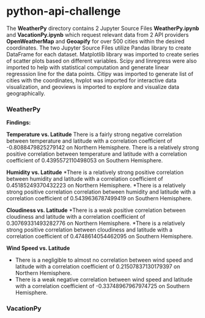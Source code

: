 # python-api-challenge

The **WeatherPy** directory contains 2 Jupyter Source Files **WeatherPy.ipynb** and **VacationPy.ipynb** which request relevant data from 2 API providers **OpenWeatherMap** and **Geoapify** for over 500 cities within the desired coordinates. The two Jupyter Source Files utilize Pandas library to create DataFrame for each dataset. Matplotlib library was imported to create series of scatter plots based on different variables. Scipy and linregress were also imported to help with statistical computation and generate linear regresssion line for the data points. Citipy was imported to generate list of cities with the coordinates, hvplot was imported for interactive data visualization, and geoviews is imported to explore and visualize data geographically.

### WeatherPy

**Findings:**

**Temperature vs. Latitude**
There is a fairly strong negative correlation between temperature and latitude with a correlation coefficient of -0.8088479825279142 on Northern Hemisphere.
There is a relatively strong positive correlation between temperature and latitude with a correlation coefficient of 0.4395572110498053 on Southern Hemisphere.

**Humidity vs. Latitude**
*There is a relatively strong positive correlation between humidity and latitude with a correlation coefficient of 0.45185249370432223 on Northern Hemisphere.
*There is a relatively strong positive correlation correlation between humidity and latitude with a correlation coefficient of 0.5439636787499419 on Southern Hemisphere.

**Cloudiness vs. Latitude**
*There is a weak positive correlation between cloudiness and latitude with a correlation coefficient of 0.30769331493282776 on Northern Hemisphere.
*There is a relatively strong positive correlation between cloudiness and latitude with a correlation coefficient of 0.4748614054462095 on Southern Hemisphere.

**Wind Speed vs. Latitude**
* There is a negligible to almost no correlation between wind speed and latitude with a correlation coefficient of 0.21507837130179397 on Northern Hemisphere.
* There is a weak negative correlation between wind speed and latitude with a correlation coefficient of -0.33748967967974725 on Southern Hemisphere.

### VacationPy


